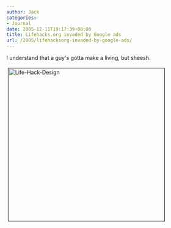 ```yaml
---
author: Jack
categories:
- Journal
date: 2005-12-11T19:17:39+00:00
title: Lifehacks.org invaded by Google ads
url: /2005/lifehacksorg-invaded-by-google-ads/
---
```


I understand that a guy's gotta make a living, but sheesh.
  

  
<img src="/files/life-hack-design.jpg" height="400" width="409" border="1" hspace="4" vspace="4" alt="Life-Hack-Design" />